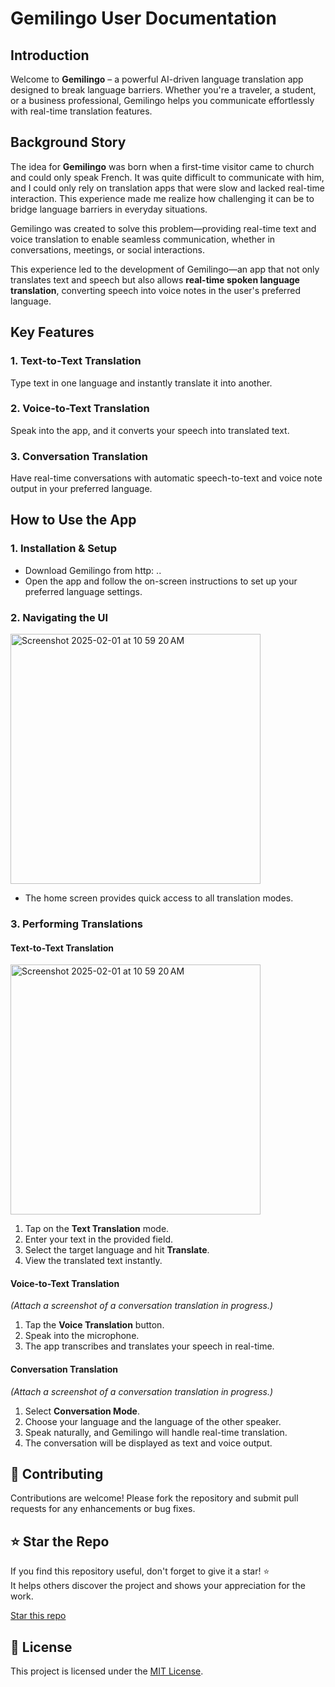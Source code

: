 # Gemilingo User Documentation

## Introduction
Welcome to **Gemilingo** – a powerful AI-driven language translation app designed to break language barriers. Whether you're a traveler, a student, or a business professional, Gemilingo helps you communicate effortlessly with real-time translation features.

## Background Story
The idea for **Gemilingo** was born when a first-time visitor came to church and could only speak French. It was quite difficult to communicate with him, and I could only rely on translation apps that were slow and lacked real-time interaction. This experience made me realize how challenging it can be to bridge language barriers in everyday situations.

Gemilingo was created to solve this problem—providing real-time text and voice translation to enable seamless communication, whether in conversations, meetings, or social interactions.

This experience led to the development of Gemilingo—an app that not only translates text and speech but also allows **real-time spoken language translation**, converting speech into voice notes in the user's preferred language.

## Key Features
### 1. Text-to-Text Translation
Type text in one language and instantly translate it into another.

### 2. Voice-to-Text Translation
Speak into the app, and it converts your speech into translated text.

### 3. Conversation Translation
Have real-time conversations with automatic speech-to-text and voice note output in your preferred language.

## How to Use the App

### 1. Installation & Setup
- Download Gemilingo from http: .. 
- Open the app and follow the on-screen instructions to set up your preferred language settings.

### 2. Navigating the UI

<img width="auto" height="400px" alt="Screenshot 2025-02-01 at 10 59 20 AM" src="https://github.com/user-attachments/assets/d49feda2-85ea-456d-ad24-b9ab391db379" />

- The home screen provides quick access to all translation modes.

### 3. Performing Translations
#### **Text-to-Text Translation**

<img width="auto" height="400px" alt="Screenshot 2025-02-01 at 10 59 20 AM" src="https://github.com/user-attachments/assets/997e9f22-e48f-4070-b7a4-cdde5dee3a32" />

1. Tap on the **Text Translation** mode.
2. Enter your text in the provided field.
3. Select the target language and hit **Translate**.
4. View the translated text instantly.

#### **Voice-to-Text Translation**

*(Attach a screenshot of a conversation translation in progress.)*

1. Tap the **Voice Translation** button.
2. Speak into the microphone.
3. The app transcribes and translates your speech in real-time.

#### **Conversation Translation**
*(Attach a screenshot of a conversation translation in progress.)*
1. Select **Conversation Mode**.
2. Choose your language and the language of the other speaker.
3. Speak naturally, and Gemilingo will handle real-time translation.
4. The conversation will be displayed as text and voice output.


## 🤝 Contributing 

Contributions are welcome! Please fork the repository and submit pull requests for any enhancements or bug fixes.

## ⭐ Star the Repo

If you find this repository useful, don't forget to give it a star! ⭐  
It helps others discover the project and shows your appreciation for the work.

[Star this repo](https://github.com/Michael-Ogundipe/gemilingo.git)

## 📝 License

This project is licensed under the [MIT License](LICENSE).


